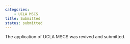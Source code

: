 ```yaml
---
categories:
    - UCLA MSCS
title: Submitted
status: submitted
---
```

The application of UCLA MSCS was revived and submitted.

